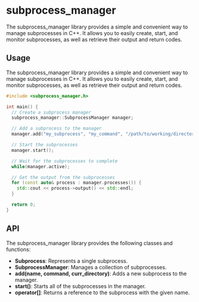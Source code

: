 # subprocess_manager
The subprocess_manager library provides a simple and convenient way to manage subprocesses in C++. It allows you to easily create, start, and monitor subprocesses, as well as retrieve their output and return codes.
## Usage
The subprocess_manager library provides a simple and convenient way to manage subprocesses in C++. It allows you to easily create, start, and monitor subprocesses, as well as retrieve their output and return codes.

```cpp
#include <subprocess_manager.h>

int main() {
  // Create a subprocess manager
  subprocess_manager::SubprocessManager manager;

  // Add a subprocess to the manager
  manager.add("my_subprocess", "my_command", "/path/to/working/directory");

  // Start the subprocesses
  manager.start();

  // Wait for the subprocesses to complete
  while(manager.active);

  // Get the output from the subprocesses
  for (const auto& process : manager.processes()) {
    std::cout << process->output() << std::endl;
  }

  return 0;
}
```

## API
The subprocess_manager library provides the following classes and functions:

- **Subprocess**: Represents a single subprocess.
- **SubprocessManager**: Manages a collection of subprocesses.
- **add(name, command, curr_directory)**: Adds a new subprocess to the manager.
- **start()**: Starts all of the subprocesses in the manager.
- **operator[]**: Returns a reference to the subprocess with the given name.

